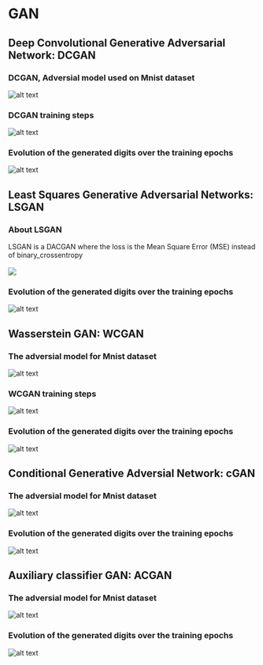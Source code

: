 # GAN



## Deep Convolutional Generative Adversarial Network: DCGAN

### DCGAN, Adversial model used on Mnist dataset
![alt text](https://github.com/nakmuaycoder/Testing-on-minst-MNIST/tree/master/img/GAN/dcgan.jpg)

### DCGAN training steps
![alt text](https://github.com/nakmuaycoder/Testing-on-minst-MNIST/tree/master/img/GAN/dcgan2.jpg)

### Evolution of the generated digits over the training epochs 
![alt text](https://github.com/nakmuaycoder/Testing-on-minst-MNIST/tree/master/img/GAN/dcgan.gif)



## Least Squares Generative Adversarial Networks: LSGAN

### About LSGAN
LSGAN is a DACGAN where the loss is the Mean Square Error (MSE) instead of binary_crossentropy <br>
<br>
 <img src='https://render.githubusercontent.com/render/math?math=$ \displaystyle MSE( x,\hat{x}) = \sum_{i \in \mathcal{I} } ( x_{i} - \hat{x}_{i} )^{2}$'>



### Evolution of the generated digits over the training epochs 
![alt text](https://github.com/nakmuaycoder/Testing-on-minst-MNIST/tree/master/img/GAN/lsgan.gif)



## Wasserstein GAN: WCGAN

### The adversial model for Mnist dataset
![alt text](https://github.com/nakmuaycoder/Testing-on-minst-MNIST/tree/master/img/GAN/wgan2.jpg)

### WCGAN training steps
![alt text](https://github.com/nakmuaycoder/Testing-on-minst-MNIST/tree/master/img/GAN/wgan1.jpg)

### Evolution of the generated digits over the training epochs 
![alt text](https://github.com/nakmuaycoder/Testing-on-minst-MNIST/tree/master/img/GAN/wgan.gif)




## Conditional Generative Adversial Network: cGAN

### The adversial model for Mnist dataset
![alt text](https://github.com/nakmuaycoder/Testing-on-minst-MNIST/tree/master/img/GAN/cgan.jpg)

### Evolution of the generated digits over the training epochs 
![alt text](https://github.com/nakmuaycoder/Testing-on-minst-MNIST/tree/master/img/GAN/cgan.gif)


## Auxiliary classifier GAN: ACGAN

### The adversial model for Mnist dataset
![alt text](https://github.com/nakmuaycoder/Testing-on-minst-MNIST/tree/master/img/GAN/acgan.jpg)


### Evolution of the generated digits over the training epochs 
![alt text](https://github.com/nakmuaycoder/Testing-on-minst-MNIST/tree/master/img/GAN/ACGAN.gif)
